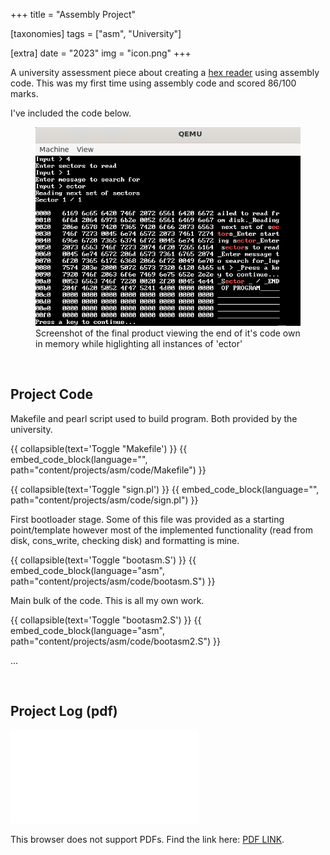 +++
title = "Assembly Project"

[taxonomies]
tags = ["asm", "University"]

[extra]
date = "2023"
img = "icon.png"
+++

A university assessment piece about creating a [hex reader](https://en.wikipedia.org/wiki/Hex_editor)
using assembly code. This was my first time using assembly code and scored 86/100 marks.

I've included the code below.

<figure>
  <img src = "icon.png">
  <figcaption>
    Screenshot of the final product viewing the end of it's code own in memory while higlighting
    all instances of 'ector'
  </figcaption>
</figure>

<br>

## Project Code

Makefile and pearl script used to build program. Both provided by the university.

{{ collapsible(text='Toggle "Makefile') }}
{{ embed_code_block(language="", path="content/projects/asm/code/Makefile") }}

{{ collapsible(text='Toggle "sign.pl') }}
{{ embed_code_block(language="", path="content/projects/asm/code/sign.pl") }}

First bootloader stage. Some of this file was provided as a starting point/template however most of the
implemented functionality (read from disk, cons_write, checking disk) and formatting is mine.

{{ collapsible(text='Toggle "bootasm.S') }}
{{ embed_code_block(language="asm", path="content/projects/asm/code/bootasm.S") }}

Main bulk of the code. This is all my own work.

{{ collapsible(text='Toggle "bootasm2.S') }}
{{ embed_code_block(language="asm", path="content/projects/asm/code/bootasm2.S") }}

...

<br>

## Project Log (pdf)

<object data="Log.pdf" type="application/pdf" width="700px" height="700px">
    <embed src="Log.pdf">
        <p>This browser does not support PDFs. Find the link here: <a href="Log.pdf">PDF LINK</a>.</p>
    </embed>
</object>
